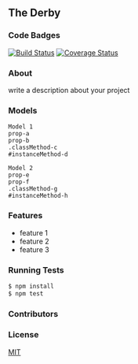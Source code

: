 ## The Derby
### Code Badges
[![Build Status](https://travis-ci.org/kaylalynjones/the-derby.svg)](https://travis-ci.org/kaylalynjones/the-derby)
[![Coverage Status](https://coveralls.io/repos/kaylalynjones/the-derby/badge.png)](https://coveralls.io/r/kaylalynjones/the-derby)

### About
write a description about your project

### Models
```
Model 1
prop-a
prop-b
.classMethod-c
#instanceMethod-d
```

```
Model 2
prop-e
prop-f
.classMethod-g
#instanceMethod-h
```

### Features
- feature 1
- feature 2
- feature 3

### Running Tests
```bash
$ npm install
$ npm test
```

### Contributors

### License
[MIT](LICENSE)

